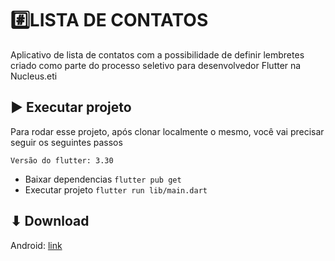 
# #️⃣LISTA DE CONTATOS

Aplicativo de lista de contatos com a possibilidade de definir lembretes
criado como parte do processo seletivo para desenvolvedor Flutter na Nucleus.eti


## ▶ Executar projeto

Para rodar esse projeto, após clonar localmente o mesmo, você vai precisar seguir os seguintes passos

`Versão do flutter: 3.30`
- Baixar dependencias `flutter pub get`
- Executar projeto `flutter run lib/main.dart`



## ⬇ Download

Android: [link](https://drive.google.com/file/d/1O2r3RRN3l3TnERW4p9hUetC4oUFTeRXs/view?usp=sharing)


